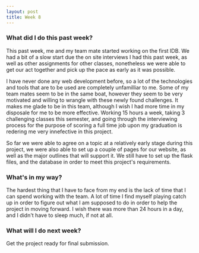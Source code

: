 ```yaml
---
layout: post
title: Week 8
---
```


### What did I do this past week?

This past week, me and my team mate started working on the first IDB. We had a bit of a slow start due the on site interviews I had this past week, as well as other assignments for other classes, nonetheless we were able to get our act together and pick up the pace as early as it was possible.

I have never done any web development before, so a lot of the technologies and tools that are to be used are completely unfamilliar to me. Some of my team mates seem to be in the same boat, however they seem to be very motivated and willing to wrangle with these newly found challenges. It makes me glade to be in this team, although I wish I had more time in my disposale for me to be more effective. Working 15 hours a week, taking 3 challenging classes this semester, and going through the interviewing process for the purpose of scoring a full time job upon my graduation is redering me very innefective in this project.

So far we were able to agree on a topic at a relatively early stage during this project, we were also able to set up a couple of pages for our website, as well as the major outlines that will support it. We still have to set up the flask files, and the database in order to meet this project's requirements.

### What's in my way?

The hardest thing that I have to face from my end is the lack of time that I can spend working with the team. A lot of time I find myself playing catch up in order to figure out what I am supposed to do in order to help the project in moving forward. I wish there was more than 24 hours in a day, and I didn't have to sleep much, if not at all.

### What will I do next week? 

Get the project ready for final submission.
